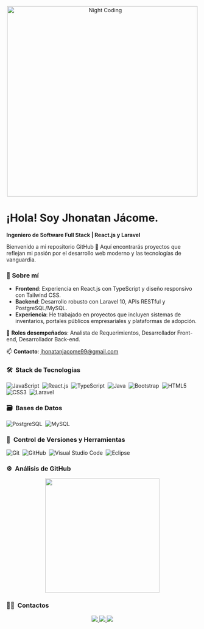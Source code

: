<p align="center">
  <img src="https://giffiles.alphacoders.com/220/220764.gif" alt="Night Coding" width="500" />
</p>

<h1 align="left">¡Hola! Soy Jhonatan Jácome.</h2>

**Ingeniero de Software Full Stack | React.js y Laravel**  

Bienvenido a mi repositorio GitHub 🚀 Aquí encontrarás proyectos que reflejan mi pasión por el desarrollo web moderno y las tecnologías de vanguardia.  

### 🌟 **Sobre mí**  
- **Frontend**: Experiencia en React.js con TypeScript y diseño responsivo con Tailwind CSS.  
- **Backend**: Desarrollo robusto con Laravel 10, APIs RESTful y PostgreSQL/MySQL.  
- **Experiencia**: He trabajado en proyectos que incluyen sistemas de inventarios, portales públicos empresariales y plataformas de adopción.  

📝 **Roles desempeñados**: Analista de Requerimientos, Desarrollador Front-end, Desarrollador Back-end.  

📫 **Contacto**: jhonatanjacome99@gmail.com  

### 🛠 &nbsp;Stack de Tecnologías  
![JavaScript](https://img.shields.io/badge/javascript-%23323330.svg?style=for-the-badge&logo=javascript&logoColor=%23F7DF1E)&nbsp;
![React.js](https://img.shields.io/badge/reactjs-%2361DAFB.svg?style=for-the-badge&logo=react&logoColor=black)&nbsp;
![TypeScript](https://img.shields.io/badge/typescript-%23007ACC.svg?style=for-the-badge&logo=typescript&logoColor=white)&nbsp;
![Java](https://img.shields.io/badge/java-%23ED8B00.svg?style=for-the-badge&logo=java&logoColor=white)&nbsp;
![Bootstrap](https://img.shields.io/badge/bootstrap-%23563D7C.svg?style=for-the-badge&logo=bootstrap&logoColor=white)&nbsp;
![HTML5](https://img.shields.io/badge/html5-%23E34F26.svg?style=for-the-badge&logo=html5&logoColor=white)&nbsp;
![CSS3](https://img.shields.io/badge/css3-%231572B6.svg?style=for-the-badge&logo=css3&logoColor=white)&nbsp;
![Laravel](https://img.shields.io/badge/Laravel-v10-FF2D20?style=for-the-badge&logo=laravel&logoColor=white)&nbsp;

### 🗃 &nbsp;Bases de Datos  
![PostgreSQL](https://img.shields.io/badge/postgresql-%23316192.svg?style=for-the-badge&logo=postgresql&logoColor=white)&nbsp;
![MySQL](https://img.shields.io/badge/mysql-%2300f.svg?style=for-the-badge&logo=mysql&logoColor=white)&nbsp;

### 🧰 &nbsp;Control de Versiones y Herramientas  
![Git](https://img.shields.io/badge/git-%23F05033.svg?style=for-the-badge&logo=git&logoColor=white)&nbsp;
![GitHub](https://img.shields.io/badge/github-%23121011.svg?style=for-the-badge&logo=github&logoColor=white)&nbsp;
![Visual Studio Code](https://img.shields.io/badge/Visual%20Studio%20Code-0078d7.svg?style=for-the-badge&logo=visual-studio-code&logoColor=white)&nbsp;
![Eclipse](https://img.shields.io/badge/eclipse-%232C2255.svg?style=for-the-badge&logo=eclipse&logoColor=white)&nbsp;

### ⚙️ &nbsp;Análisis de GitHub  
<p align="center">
  <a href="https://github.com/Jhonatanjacome07"> 
    <img height="300em" src="https://github-readme-stats.vercel.app/api/top-langs/?username=Jhonatanjacome07&theme=radical" />
  </a>
</p>

### 🤝🏻 &nbsp;Contactos  
<p align="center">
  <a href="https://www.linkedin.com/in/jhonatan-steven-jacome-/" target="_blank">
    <img src="https://img.shields.io/badge/-LinkedIn-0077B5?style=for-the-badge&logo=linkedin&logoColor=white" />
  </a>
  <a href="mailto:jhonatanjacome99@gmail.com" target="_blank">
    <img src="https://img.shields.io/badge/-Gmail-D14836?style=for-the-badge&logo=gmail&logoColor=white" />
  </a>
  <a href="https://www.facebook.com/jhonatan.jacome.33" target="_blank">
    <img src="https://img.shields.io/badge/-Facebook-1877F2?style=for-the-badge&logo=facebook&logoColor=white" />
  </a>
</p>



